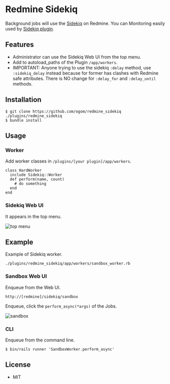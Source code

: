 Redmine Sidekiq
===============

Background jobs will use the [Sidekiq](https://github.com/mperham/sidekiq) on Redmine.
You can Monitoring easily used by [Sidekiq plugin](http://www.redmine.org/plugins/redmine_sidekiq).

## Features

* Administrator can use the Sidekiq Web UI from the top menu.
* Add to autoload_paths of the Plugin `/app/workers`.
* IMPORTANT: Anyone trying to use the sidekiq `:delay` method, use `:sidekiq_delay` instead because for former has clashes with Redmine safe attributes. There is NO change for `:delay_for` and `:delay_until` methods.

## Installation

```
$ git clone https://github.com/ogom/redmine_sidekiq ./plugins/redmine_sidekiq
$ bundle install
```

## Usage

### Worker

Add worker classes in `/plugins/[your plugin]/app/workers`.

```
class HardWorker
  include Sidekiq::Worker
  def perform(name, count)
    # do something
  end
end
```

### Sidekiq Web UI

It appears in the top menu.

![top menu](https://f.cloud.github.com/assets/471923/491345/149e41a4-ba19-11e2-8374-cc3a7861e915.png)


## Example

Example of Sidekiq worker.

```
./plugins/redmine_sidekiq/app/workers/sandbox_worker.rb
```

### Sandbox Web UI
Enqueue from the Web UI.

```
http://[redmine]/sidekiq/sandbox
```

Enqueue, click the `perform_async(*args)` of the Jobs.

![sandbox](https://f.cloud.github.com/assets/471923/491347/24df23c6-ba19-11e2-9a31-1dadae4795c7.png)


### CLI

Enqueue from the command line.

```
$ bin/rails runner 'SandboxWorker.perform_async'
```

## License

* MIT
